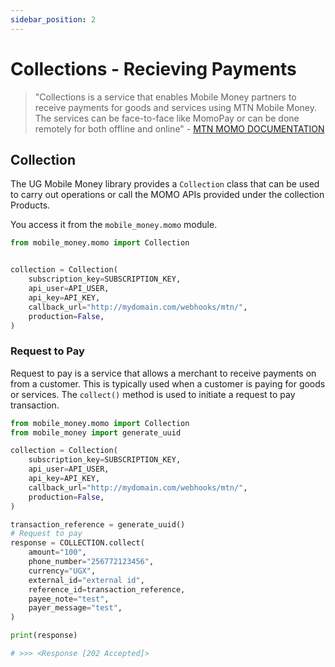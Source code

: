 ```yaml
---
sidebar_position: 2
---
```


# Collections - Recieving Payments

> "Collections is a service that enables Mobile Money partners to receive payments for goods and services using MTN Mobile Money. The services can be face-to-face like MomoPay or can be done remotely for both offline and online" - [MTN MOMO DOCUMENTATION](https://momodeveloper.mtn.com/product#product=collections)


## Collection

The UG Mobile Money library provides a `Collection` class that can be used to carry out operations or call the MOMO APIs provided under the collection Products.

You access it from the `mobile_money.momo` module.

```py
from mobile_money.momo import Collection


collection = Collection(
    subscription_key=SUBSCRIPTION_KEY,
    api_user=API_USER,
    api_key=API_KEY,
    callback_url="http://mydomain.com/webhooks/mtn/",
    production=False,
)
```

### Request to Pay

Request to pay is a service that allows a merchant to receive payments on from a customer. This is typically used when a customer is paying for goods or services. The `collect()` method is used to initiate a request to pay transaction.

```py
from mobile_money.momo import Collection
from mobile_money import generate_uuid

collection = Collection(
    subscription_key=SUBSCRIPTION_KEY,
    api_user=API_USER,
    api_key=API_KEY,
    callback_url="http://mydomain.com/webhooks/mtn/",
    production=False,
)

transaction_reference = generate_uuid()
# Request to pay
response = COLLECTION.collect(
    amount="100",
    phone_number="256772123456",
    currency="UGX",
    external_id="external id",
    reference_id=transaction_reference,
    payee_note="test",
    payer_message="test",
)

print(response)

# >>> <Response [202 Accepted]>
```
